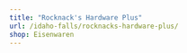```yaml
---
title: "Rocknack's Hardware Plus"
url: /idaho-falls/rocknacks-hardware-plus/
shop: Eisenwaren
---
```

